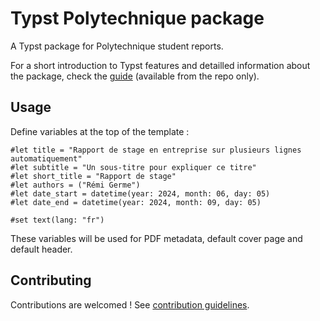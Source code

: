 # Typst Polytechnique package

A Typst package for Polytechnique student reports.

For a short introduction to Typst features and detailled information about the package, check the  [guide](https://github.com/remigerme/typst-polytechnique/blob/main/guide.pdf) (available from the repo only).

## Usage

Define variables at the top of the template :

```typc
#let title = "Rapport de stage en entreprise sur plusieurs lignes automatiquement"
#let subtitle = "Un sous-titre pour expliquer ce titre"
#let short_title = "Rapport de stage"
#let authors = ("Rémi Germe")
#let date_start = datetime(year: 2024, month: 06, day: 05)
#let date_end = datetime(year: 2024, month: 09, day: 05)

#set text(lang: "fr")
```

These variables will be used for PDF metadata, default cover page and default header.

## Contributing

Contributions are welcomed ! See [contribution guidelines](CONTRIBUTING.md).
